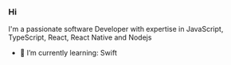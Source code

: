 ### Hi

I'm a passionate software Developer with expertise in JavaScript, TypeScript, React, React Native and Nodejs

- 🌱 I’m currently learning: Swift






